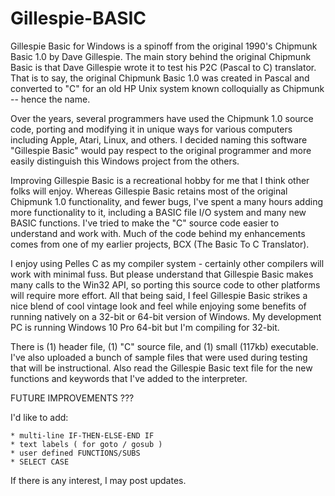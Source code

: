 # Gillespie-BASIC

Gillespie Basic for Windows is a spinoff from the original 1990's Chipmunk Basic 1.0 by Dave Gillespie.  The main story behind the original Chipmunk Basic is that Dave Gillespie wrote it to test his P2C (Pascal to C) translator. That is to say, the original Chipmunk Basic 1.0 was created in Pascal and converted to "C" for an old HP Unix system known colloquially as Chipmunk -- hence the name.  

Over the years, several programmers have used the Chipmunk 1.0 source code, porting and modifying it in unique ways for various computers including Apple, Atari, Linux, and others.  I decided naming this software "Gillespie Basic" would pay respect to the original programmer and more easily distinguish this Windows project from the others.

Improving Gillespie Basic is a recreational hobby for me that I think other folks will enjoy. Whereas Gillespie Basic retains most of the original Chipmunk 1.0 functionality, and fewer bugs, I've spent a many hours adding more functionality to it, including a BASIC file I/O system and many new BASIC functions. I've tried to make the "C" source code easier to understand and work with.  Much of the code behind my enhancements comes from one of my earlier projects, BCX (The Basic To C Translator). 

I enjoy using Pelles C as my compiler system - certainly other compilers will work with minimal fuss.  But please understand that Gillespie Basic makes many calls to the Win32 API, so porting this source code to other platforms will require more effort.  All that being said, I feel Gillespie Basic strikes a nice blend of cool vintage look and feel while enjoying some benefits of running natively on a 32-bit or 64-bit version of Windows.  My development PC is running Windows 10 Pro 64-bit but I'm compiling for 32-bit.

There is (1) header file, (1) "C" source file, and (1) small (117kb) executable.  I've also uploaded a bunch of sample files that were used during testing that will be instructional.  Also read the Gillespie Basic text file for the new functions and keywords that I've added to the interpreter.

FUTURE IMPROVEMENTS ???

I'd like to add: 

    * multi-line IF-THEN-ELSE-END IF
    * text labels ( for goto / gosub )
    * user defined FUNCTIONS/SUBS
    * SELECT CASE
    
If there is any interest, I may post updates.
